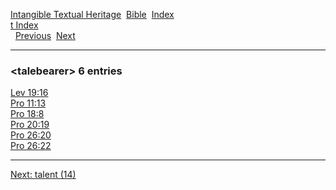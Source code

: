 [Intangible Textual Heritage](../../index)  [Bible](../index) 
[Index](index)   
[t Index](_t_)  
  [Previous](c11268)  [Next](c11270) 

------------------------------------------------------------------------

### &lt;talebearer&gt; 6 entries

[Lev 19:16](../kjv/lev019.htm#016)  
[Pro 11:13](../kjv/pro011.htm#013)  
[Pro 18:8](../kjv/pro018.htm#008)  
[Pro 20:19](../kjv/pro020.htm#019)  
[Pro 26:20](../kjv/pro026.htm#020)  
[Pro 26:22](../kjv/pro026.htm#022)  

------------------------------------------------------------------------

[Next: talent (14)](c11270)

